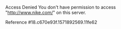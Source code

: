 Access Denied You don't have permission to access "http://www.nike.com/" on this server.

Reference #18.c670e93f.1571892569.11fe62